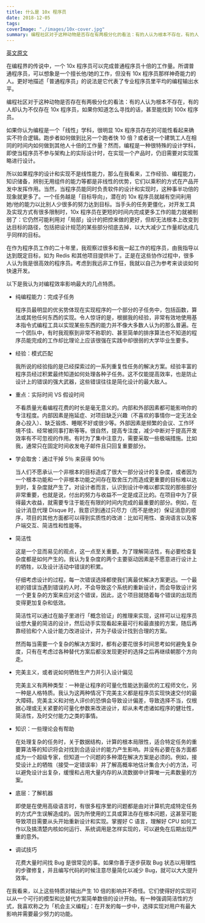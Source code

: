 ```yaml
---
title: 什么是 10x 程序员
date: 2018-12-05
tags:
coverImage: "./images/10x-cover.jpg"
summary: 编程社区对于这种动物是否存在有两极分化的看法：有的人认为根本不存在，有的人却认为不仅存在 10x 程序员，如果你知道怎么寻找的话，甚至能找到 100x 程序员。
---
```


[英文原文](http://antirez.com/news/112)

在编程界的传说中，一个 10x 程序员可以完成普通程序员十倍的工作量。所谓普通程序员，可以想象是一个擅长他/她的工作，但没有 10x 程序员那样神奇能力的人。更好地描述「普通程序员」的说法是它代表了专业程序员里平均的编程输出水平。


编程社区对于这种动物是否存在有两极分化的看法：有的人认为根本不存在，有的人却认为不仅存在 10x 程序员，如果你知道怎么寻找的话，甚至能找到 100x 程序员。


如果你认为编程是一个「线性」学科，很明显 10x 程序员存在的可能性看起来确实不符合逻辑。跑步者如何做到比另一个跑者快 10 倍？或者说一个建筑工人在相同的时间内如何做到其他人十倍的工作量？然而，编程是一种很特殊的设计学科，即使当程序员不参与架构上的实际设计时，在实现一个产品时，仍旧需要对实现策略进行设计。


所以如果程序的设计和实现不是线性能力，那么在我看来，工作经验、编程能力，知识储备，辨别无用组件的能力等都是非线性的优势，它们以乘积的方式在产品开发中发挥作用。当然，当程序员能同时负责软件的设计和实现时，这种事半功倍的现象就更多了。一个任务越是「目标导向」，潜在的 10x 程序员就越有空间利用她/他的能力以比别人少很多的努力达到目标。当手头的任务更僵化，对开发工具及实现方式有很多限制时，10x 程序员在更短的时间内完成更多工作的能力就被削弱了：它仍然可能利用对「局部」设计的把控来做的更好，但却无法根本上改变到达目标的路径，包括把设计规范的某些部分彻底去掉，以大大减少工作量却达成几乎同样的目标。


在作为程序员工作的二十年里，我观察过很多和我一起工作的程序员，由我指导以达到既定目标，如为 Redis 和其他项目提供补丁。正是在这些协作过程中，很多人认为我是很高效的程序员。考虑到我远非工作狂，我就以自己为参考来谈谈如何快速开发。


以下是我认为对编程效率影响最大的几点特质。


- 纯编程能力：完成子任务

  程序员最明显的优劣势体现在实现程序的一个部分的子任务中，包括函数，算法或其他任何东西的实现。令人惊讶的是，根据我的经验，非常有效地使用基本指令式编程工具以实现某些东西的能力并不像大多数人认为的那么普遍。在一个团队中，有时我观察到非常不称职的、甚至简单的排序算法也不知道的程序员能完成的工作却比理论上应该很强在实践中却很弱的大学毕业生要多。


- 经验：模式匹配

  我所说的经验指的是已经探索过的一系列重复性任务的解决方案。经验丰富的程序员经过积累最终知道如何处理各种子任务。这不仅能提高效率，也是防止设计上的错误的强大武器，这些错误往往是简化设计的最大敌人。


- 重点：实际时间 VS 假设时间

  不看质量光看编程花费的时长是毫无意义的。内部和外部因素都可能影响你的专注程度。内部因素是拖延症、对项目缺乏兴趣（不喜欢的事情你一定无法全身心投入）、缺乏锻炼、睡眠不好或很少等。外部因素是频繁的会议、工作环境不佳、经常被同事打断等等。很自然，提高专注度，减少中断对于提高开发效率有不可忽视的作用。有时为了集中注意力，需要采取一些极端措施。比如我，通常只在固定时间收发电子邮件且只回复重要部分。


- 学会取舍：通过干掉 5％ 来获得 90％

  当人们不愿承认一个非根本的目标造成了很大一部分设计的复杂度，或者因为一个根本功能和一个非根本功能之间存在取舍压力而造成更重要的目标难以达到时，复杂度就产生了。对设计者而言，认识到设计中难以都实现的那些部分非常重要，也就是说，付出的努力与收益不一定是成正比的。在项目中为了获得最大收益，就需要专注于能在有限的时间内完成的最重要的部分。例如，在设计消息代理 Disque 时，我意识到通过只尽力（而不是绝对）保证消息的顺序，项目的其他方面都可以得到实质性的改进：比如可用性、查询语言以及客户端交互、简洁性和性能等。


- 简洁性

  这是一个显而易见的观点，这一点至关重要。为了理解简洁性，有必要检查复杂度都是如何产生的。我认为复杂度的两个主要驱动因素是不愿意进行设计上的牺牲，以及设计活动中错误的积累。

  仔细考虑设计的过程，每一次错误选择都使我们离最优解决方案更远。一个最初的错误当遇到错误的人时，不会导致这个系统的重新设计，而会导致设计另一个更复杂的方案来应对这个错误，因此，这个项目就随着每个错误的出现而变得更加复杂和低效。

  简洁性可以通过在脑子里进行「概念验证」的推理来实现，这样可以让程序员设想大量的简洁的设计，然后动手实现看起来最可行和最直接的方案，随后再靠经验和个人设计能力改进设计，并为子级设计找到合理的方案。

  然而每当需要一个复杂的解决方案时，都有必要花很多时间思考如何避免复杂度，只有在考虑过各种替代方案后都没发现更好的选择之后再继续朝那个方向走。

- 完美主义，或者说如何牺牲生产力并引入设计偏见

  完美主义有两种类型：一种是让程序的可量化性能达到最优的工程师文化，另一种是人格特质。我认为这两种情况下完美主义都是程序员实现快速交付的最大障碍。完美主义和对他人评价的恐惧会导致设计偏差，导致选择不当，仅根据心理或无关紧要的可量化参数来改进设计，却从未考虑诸如程序的健壮性，简洁性，及时交付能力之类的事情。


- 知识：一些理论会有帮助

  在处理复杂的任务时，关于数据结构，计算的根本局限性，适合特定任务的重要算法等的知识将会对找到合适设计的能力产生影响。并没有必要在各方面都成为一个超级专家，但知道一个问题的多种潜在解决方案是必须的。例如，接受设计上的牺牲（接受一定错误率）并了解高概率地估计集合大小的方法，可以避免设计出复杂，缓慢和占用大量内存的从流数据中计算唯一元素数量的方案。


- 底层：了解机器

  即使是在使用高级语言时，有很多程序里的问题都是由对计算机完成特定任务的方式产生误解造成的。因为所使用的工具或算法存在根本问题，这甚至可能导致项目需要从头开始重新设计和实现。掌握好 C 语言，理解好 CPU 如何工作以及搞清楚内核如何运行、系统调用是怎样实现的，可以避免在后期出现严重的意外。


- 调试技巧

  花费大量时间找 Bug 是很常见的事。如果你善于逐步获取 Bug 状态以用理性的步骤修复，并且编写代码的时候注意尽量简化以减少 Bug，就可以大大提升效率。


在我看来，以上这些特质对输出产生 10 倍的影响并不奇怪。它们使得好的实现可以从一个可行的模型和比替代方案简单数倍的设计开始。有一种强调简洁性的方式，我喜欢称之为「机会主义编程」：在开发的每一步中，选择实现对用户有最大影响并需要最少努力的功能。
